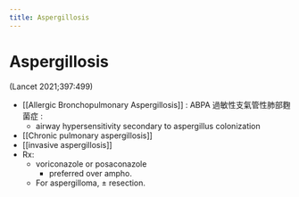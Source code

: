 ```yaml
---
title: Aspergillosis
---
```


# Aspergillosis

(Lancet 2021;397:499)

- [[Allergic Bronchopulmonary Aspergillosis]] : ABPA 過敏性支氣管性肺部麴菌症 :
  - airway hypersensitivity secondary to aspergillus colonization
- [[Chronic pulmonary aspergillosis]]
- [[invasive aspergillosis]]
- Rx:
  - voriconazole or posaconazole
    - preferred over ampho.
  - For aspergilloma, ± resection.
